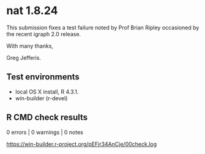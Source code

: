 # nat 1.8.24

This submission fixes a test failure noted by Prof Brian Ripley occasioned by
the recent igraph 2.0 release.

With many thanks,

Greg Jefferis.

## Test environments

* local OS X install, R 4.3.1.
* win-builder (r-devel)

## R CMD check results

0 errors | 0 warnings | 0 notes

https://win-builder.r-project.org/pEFjr34AnCje/00check.log
